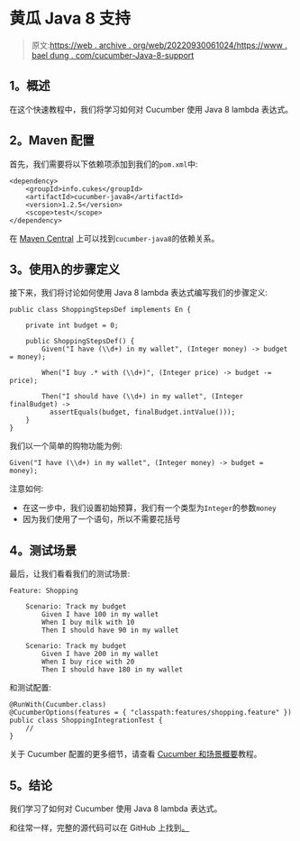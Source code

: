 # 黄瓜 Java 8 支持

> 原文:[https://web . archive . org/web/20220930061024/https://www . bael dung . com/cucumber-Java-8-support](https://web.archive.org/web/20220930061024/https://www.baeldung.com/cucumber-java-8-support)

## **1。概述**

在这个快速教程中，我们将学习如何对 Cucumber 使用 Java 8 lambda 表达式。

## **2。Maven 配置**

首先，我们需要将以下依赖项添加到我们的`pom.xml`中:

```
<dependency>
    <groupId>info.cukes</groupId>
    <artifactId>cucumber-java8</artifactId>
    <version>1.2.5</version>
    <scope>test</scope>
</dependency>
```

在 [Maven Central](https://web.archive.org/web/20221128115024/https://search.maven.org/classic/#search%7Cga%7C1%7Ca%3A%22cucumber-java8%22) 上可以找到`cucumber-java8`的依赖关系。

## **3。使用λ**的步骤定义

接下来，我们将讨论如何使用 Java 8 lambda 表达式编写我们的步骤定义:

```
public class ShoppingStepsDef implements En {

    private int budget = 0;

    public ShoppingStepsDef() {
        Given("I have (\\d+) in my wallet", (Integer money) -> budget = money);

        When("I buy .* with (\\d+)", (Integer price) -> budget -= price);

        Then("I should have (\\d+) in my wallet", (Integer finalBudget) -> 
          assertEquals(budget, finalBudget.intValue()));
    }
}
```

我们以一个简单的购物功能为例:

```
Given("I have (\\d+) in my wallet", (Integer money) -> budget = money);
```

注意如何:

*   在这一步中，我们设置初始预算，我们有一个类型为`Integer`的参数`money`
*   因为我们使用了一个语句，所以不需要花括号

## **4。测试场景**

最后，让我们看看我们的测试场景:

```
Feature: Shopping

    Scenario: Track my budget 
        Given I have 100 in my wallet
        When I buy milk with 10
        Then I should have 90 in my wallet

    Scenario: Track my budget 
        Given I have 200 in my wallet
        When I buy rice with 20
        Then I should have 180 in my wallet
```

和测试配置:

```
@RunWith(Cucumber.class)
@CucumberOptions(features = { "classpath:features/shopping.feature" })
public class ShoppingIntegrationTest {
    // 
}
```

关于 Cucumber 配置的更多细节，请查看 [Cucumber 和场景概要](/web/20221128115024/https://www.baeldung.com/cucumber-scenario-outline)教程。

## **5。结论**

我们学习了如何对 Cucumber 使用 Java 8 lambda 表达式。

和往常一样，完整的源代码可以在 GitHub 上找到[。](https://web.archive.org/web/20221128115024/https://github.com/eugenp/tutorials/tree/master/testing-modules/testing-libraries)